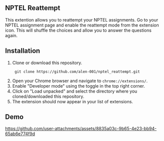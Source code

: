 ## NPTEL Reattempt

This extention allows you to reattempt your NPTEL assignments.
Go to your NPTEL assignment page and enable the reattempt mode from the extension icon. This will shuffle the choices and allow you to answer the questions again.

## Installation
1. Clone or download this repository.
   ```base 
    git clone https://github.com/alen-001/nptel_reattempt.git
    ```
2. Open your Chrome browser and navigate to `chrome://extensions/`.
3. Enable "Developer mode" using the toggle in the top right corner.
4. Click on "Load unpacked" and select the directory where you cloned/downloaded this repository.
5. The extension should now appear in your list of extensions.

## Demo



https://github.com/user-attachments/assets/8835a03c-9b65-4e23-bb94-65ab6e774f9d


